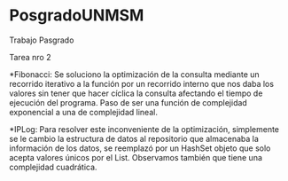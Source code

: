 # PosgradoUNMSM
Trabajo Pasgrado

Tarea nro 2

*Fibonacci:
Se soluciono la optimización de la consulta mediante un recorrido iterativo a la función por un recorrido interno que nos daba los valores sin tener que hacer cíclica la consulta afectando el tiempo de ejecución del programa.
Paso de ser una función de complejidad exponencial a una de complejidad lineal.

*IPLog: 
Para resolver este inconveniente de la optimización, simplemente se le cambio la estructura de datos al repositorio que almacenaba la información de los datos, se reemplazó por un HashSet objeto que solo acepta valores únicos por el List.
Observamos también que tiene una complejidad cuadrática.


